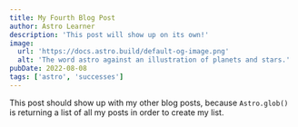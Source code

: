 ```yaml
---
title: My Fourth Blog Post
author: Astro Learner
description: 'This post will show up on its own!'
image:
  url: 'https://docs.astro.build/default-og-image.png'
  alt: 'The word astro against an illustration of planets and stars.'
pubDate: 2022-08-08
tags: ['astro', 'successes']
---
```


This post should show up with my other blog posts, because `Astro.glob()` is returning a list of all my posts in order to create my list.
